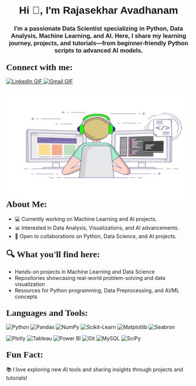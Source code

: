 <!-- Header Section -->
<h1 align="center"><font face="Arial">Hi 👋, I'm Rajasekhar Avadhanam</font></h1>
<h3 align="center"><font face="Arial">I'm a passionate Data Scientist specializing in Python, Data Analysis, Machine Learning, and AI. Here, I share my learning journey, projects, and tutorials—from beginner-friendly Python scripts to advanced AI models.</font></h3>

<!-- Contact Section -->
<h3 align="left"><font size="+2" face="Verdana">Connect with me:</font></h3>
<p align="left">
  <a href="https://www.linkedin.com/in/rajasekhar-avadhanam" target="_blank" rel="noreferrer"><img src="https://cliply.co/wp-content/uploads/2021/02/372102050_LINKEDIN_ICON_400px.gif" alt="LinkedIn GIF" width="100" height="100" />
  </a>
  <a href="mailto:rajasekharavs@gmail.com" target="_blank" rel="noreferrer"><img src="https://cdn.dribbble.com/users/779602/screenshots/4848986/media/cc2e29eda7c3b1b8456160414e08dd0c.gif" alt="Gmail GIF" width="120" height="100" />
  </a>
</p>

<!-- GIF -->
<img align="right" height="300" width="500" src="https://raw.githubusercontent.com/mikonoid/mikonoid/main/images/gifs/coder3.gif" alt="Coding GIF" />

<!-- About Section -->
<h3 align="left"><font size="+2" face="Verdana">About Me:</font></h3>
<ul>
  <li>💻 Currently working on Machine Learning and AI projects.</li>
  <li>📊 Interested in Data Analysis, Visualizations, and AI advancements.</li>
  <li>🤝 Open to collaborations on Python, Data Science, and AI projects.</li>
</ul>

<!-- What You'll Find Here Section -->
<h3 align="left"><font size="+2" face="Verdana">🔍 What you'll find here:</font></h3>
<ul>
  <li>Hands-on projects in Machine Learning and Data Science</li>
  <li>Repositories showcasing real-world problem-solving and data visualization</li>
  <li>Resources for Python programming, Data Preprocessing, and AI/ML concepts</li>
</ul>

<!-- Languages and Tools Section -->
<h3 align="left"><font size="+2" face="Verdana">Languages and Tools:</font></h3>
<p align="left">
  <img src="https://encrypted-tbn0.gstatic.com/images?q=tbn:ANd9GcR1z0LC70CF3lPE1Xe-Uka4Y5sSlLzrAVHCQg&s" alt="Python" width="100" height="100"  />
  <img src="https://cdn-images-1.medium.com/v2/resize:fill:1600:480/gravity:fp:0.5:0.4/0*j8_HbOIZwMXLFUfq.png" alt="Pandas" width="120" height="100" />
  <img src="https://media.licdn.com/dms/image/D4D12AQHoxQensNPGnw/article-cover_image-shrink_600_2000/0/1693838778306?e=2147483647&v=beta&t=sKT5z29grz9tNjIDCj1a2x2GcOz9yTSZ5a_8CnnYf0c" alt="NumPy" width="120" height="100" />
  <img src="https://encrypted-tbn0.gstatic.com/images?q=tbn:ANd9GcT3ioErrXCaT2yZgsMaefs8irg9dRTWVk882Q&s" alt="Scikit-Learn" width="120" height="100" />
  <img src="https://encrypted-tbn0.gstatic.com/images?q=tbn:ANd9GcRJtD77NqsHehyobngnMQaSRAQc41uDJq-OyQ&s" alt="Matplotlib" width="130" height="100" />
  <img src="https://encrypted-tbn0.gstatic.com/images?q=tbn:ANd9GcRw1-oC4gtSXSqISRSwdiEOaKYcSRmP5L0j2Q&s" alt="Seabron" width="120" height="100" />
</p>
<p align="left">
  <img src="https://upload.wikimedia.org/wikipedia/commons/8/8a/Plotly-logo.png" alt="Plotly" width="150" height="100" />
  <img src="https://www.vivantio.com/wp-content/uploads/2024-vivantio-integrations-cover-tableau.png" alt="Tableau" width="150" height="110" />
  <img src="https://seekvectorlogo.com/wp-content/uploads/2022/02/power-bi-vector-logo-2022.png" alt="Power BI" width="120" height="100" />
  <img src="https://git-scm.com/images/logos/logomark-orange@2x.png" alt="Git" width="100" height="100" />
  <img src="https://www.mysql.com/common/logos/logo-mysql-170x115.png" alt="MySQL" width="120" height="100" />
  <img src="https://encrypted-tbn0.gstatic.com/images?q=tbn:ANd9GcQqoAubNiI_aSMGINDD6rQZMepg417jWh7UMQ&s" alt="SciPy" width="100" height="80" />
</p>

<!-- Fun Fact Section -->
<h3 align="left"><font size="+2" face="Verdana">Fun Fact:</font></h3>
<p>📚 I love exploring new AI tools and sharing insights through projects and tutorials!</p>

